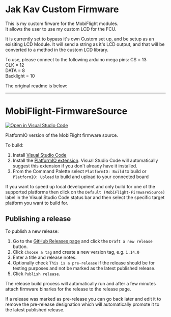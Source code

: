 # Jak Kav Custom Firmware   
This is my custom firware for the MobiFlight modules.   
It allows the user to use my custom LCD for the FCU.   

It is currently set to bypass it's own Custom set up, and be setup as an exisiting LCD Module.
It will send a string as it's LCD output, and that will be converted to a method in the custom LCD library.   

To use, please connect to the following arduino mega pins:
CS = 13   
CLK = 12   
DATA = 8   
Backlight = 10   

The original readme is below:
- - -

# MobiFlight-FirmwareSource

[![Open in Visual Studio Code](https://open.vscode.dev/badges/open-in-vscode.svg)](https://open.vscode.dev/MobiFlight/MobiFlight-FirmwareSource)

PlatformIO version of the MobiFlight firmware source.

To build:

1. Install [Visual Studio Code](https://code.visualstudio.com/Download)
2. Install the [PlatformIO extension](https://marketplace.visualstudio.com/items?itemName=platformio.platformio-ide). Visual Studio Code will automatically
   suggest this extension if you don't already have it installed.
3. From the Command Palette select `PlatformIO: Build` to build or `PlatformIO: Upload` to build and upload to your connected board

If you want to speed up local development and only build for one of the supported platforms then click on the `Default (MobiFlight-FirmwareSource)` label
in the Visual Studio Code status bar and then select the specific target platform you want to build for.

## Publishing a release

To publish a new release:

1. Go to the [GitHub Releases page](https://github.com/MobiFlight/MobiFlight-FirmwareSource/releases) and
click the `Draft a new release` button.
2. Click `Choose a tag` and create a new version tag, e.g. `1.14.0`
3. Enter a title and release notes.
4. Optionally check `This is a pre-release` if the release should be for testing purposes and not be marked
as the latest published release.
5. Click `Publish release`.

The release build process will automatically run and after a few minutes attach firmware binaries
for the release to the release page.

If a release was marked as pre-release you can go back later and edit it to remove the pre-release designation
which will automatically promote it to the latest published release.
